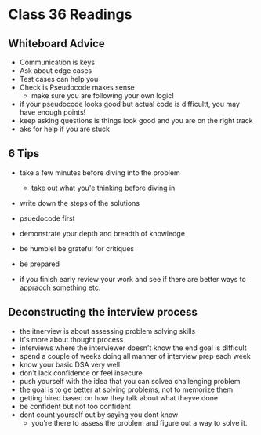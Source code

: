# Class 36 Readings

## Whiteboard Advice

- Communication is keys
- Ask about edge cases
- Test cases can help you 
- Check is Pseudocode makes sense
  - make sure you are following your own logic!
- if your pseudocode looks good but actual code is difficultt, you may have enough points!
- keep asking questions is things look good and you are on the right track
- aks for help if you are stuck

## 6 Tips

- take a few minutes before diving into the problem
  - take out what you'e thinking before diving in

- write down the steps of the solutions
- psuedocode first
- demonstrate your depth and breadth of knowledge
- be humble! be grateful for critiques 
- be prepared
- if you finish early review your work and see if there are better ways to appraoch something etc.

## Deconstructing the interview process

- the itnerview is about assessing problem solving skills
- it's more about thought process
- interviews where the interviewer doesn't know the end goal is difficult
- spend a couple of weeks doing all manner of interview prep each week
- know your basic DSA very well
- don't lack confidence or feel insecure
- push yourself with the idea that you can solvea challenging problem
- the goal is to ge better at solving problems, not to memorize them
- getting hired based on how they talk about what theyve done
- be confident but not too confident
- dont count yourself out by saying you dont know
  - you're there to assess the problem and figure out a way to solve it. 
  